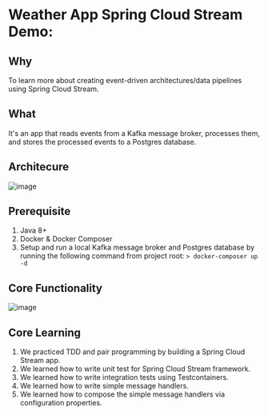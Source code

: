 # Weather App Spring Cloud Stream Demo:

## Why
To learn more about creating event-driven architectures/data pipelines using Spring Cloud Stream.

## What
It's an app that reads events from a Kafka message broker, processes them, and stores the processed events to a Postgres database.

## Architecure
![image](https://user-images.githubusercontent.com/5508288/121729507-6c46ee80-caa3-11eb-8169-094eadd5180c.png)

## Prerequisite
1. Java 8+
2. Docker & Docker Composer 
3. Setup and run a local Kafka message broker and Postgres database by running the following command from project root:
   `> docker-composer up -d`

## Core Functionality
![image](https://user-images.githubusercontent.com/5508288/121730731-efb50f80-caa4-11eb-89ad-ccc39415a620.png)

## Core Learning
1. We practiced TDD and pair programming by building a Spring Cloud Stream app.
2. We learned how to write unit test for Spring Cloud Stream framework.
3. We learned how to write integration tests using Testcontainers.
4. We learned how to write simple message handlers.
5. We learned how to compose the simple message handlers via configuration properties. 



